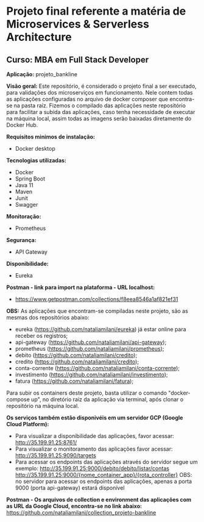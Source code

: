 # Projeto final referente a matéria de Microservices & Serverless Architecture
## Curso: MBA em Full Stack Developer

**Aplicação:** projeto_bankline

**Visão geral:**
Este repositório, é considerado o projeto final a ser executado, para validações dos microserviços em funcionamento.
Nele contem todas as aplicações configuradas no arquivo de docker composer que encontra-se na pasta raíz.
Fizemos o compilado das aplicações neste repositório para facilitar a subida das aplicações, caso tenha necessidade de executar na máquina local, assim todas as imagens serão baixadas diretamente do Docker Hub.

**Requisitos minimos de instalação:**
- Docker desktop

**Tecnologias utilizadas:**
- Docker
- Spring Boot
- Java 11
- Maven
- Junit
- Swagger

**Monitoração:**
- Prometheus

**Segurança:**
- API Gateway

**Disponibilidade:**
- Eureka

**Postman - link para import na plataforma - URL localhost:**
- https://www.getpostman.com/collections/f8eea8546a1af821ef31

**OBS:** As aplicações que encontram-se compiladas neste projeto, são as mesmas dos repositórios abaixo:
- eureka (https://github.com/nataliamilani/eureka) já estar online para receber os registros;
- api-gateway (https://github.com/nataliamilani/api-gateway);
- prometheus (https://github.com/nataliamilani/prometheus);
- debito (https://github.com/nataliamilani/credito);
- credito (https://github.com/nataliamilani/credito);
- conta-corrente (https://github.com/nataliamilani/conta-corrente);
- investimento (https://github.com/nataliamilani/investimento);
- fatura (https://github.com/nataliamilani/fatura);

Para subir os containers deste projeto, basta utilizar o comando "docker-compose up", no diretório raiz da aplicação via terminal, após clonar o repositório na máquina local.

**Os serviços também estão disponivéis em um servidor GCP (Google Cloud Platform):** 
- Para visualizar a disponibilidade das aplicações, favor acessar: http://35.199.91.25:8761/
- Para visualizar o monitoramento das aplicações favor acessar: http://35.199.91.25:9090/targets 
- Para acessar os endpoints das aplicações através do servidor segue um exemplo:
	http://35.199.91.25:9000/debito/debito/listar/contas
	http://35.199.91.25:9000/{nome_container_app}/{rota_controller}
OBS: no servidor para acessar os endpoints das aplicações, apenas a porta 9000 (porta api-gateway) estará disponível

**Postman - Os arquivos de collection e environment das aplicações com as URL da Google Cloud, encontra-se no link abaixo:**
https://github.com/nataliamilani/collection_projeto-bankline
